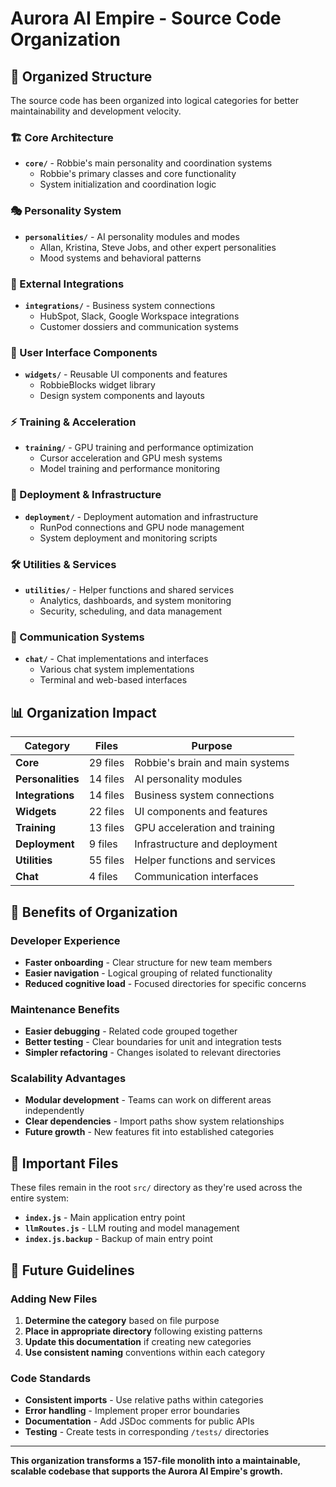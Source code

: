 # Aurora AI Empire - Source Code Organization

## 📁 **Organized Structure**

The source code has been organized into logical categories for better maintainability and development velocity.

### **🏗️ Core Architecture**
- **`core/`** - Robbie's main personality and coordination systems
  - Robbie's primary classes and core functionality
  - System initialization and coordination logic

### **🎭 Personality System**
- **`personalities/`** - AI personality modules and modes
  - Allan, Kristina, Steve Jobs, and other expert personalities
  - Mood systems and behavioral patterns

### **🔗 External Integrations**
- **`integrations/`** - Business system connections
  - HubSpot, Slack, Google Workspace integrations
  - Customer dossiers and communication systems

### **🎨 User Interface Components**
- **`widgets/`** - Reusable UI components and features
  - RobbieBlocks widget library
  - Design system components and layouts

### **⚡ Training & Acceleration**
- **`training/`** - GPU training and performance optimization
  - Cursor acceleration and GPU mesh systems
  - Model training and performance monitoring

### **🚀 Deployment & Infrastructure**
- **`deployment/`** - Deployment automation and infrastructure
  - RunPod connections and GPU node management
  - System deployment and monitoring scripts

### **🛠️ Utilities & Services**
- **`utilities/`** - Helper functions and shared services
  - Analytics, dashboards, and system monitoring
  - Security, scheduling, and data management

### **💬 Communication Systems**
- **`chat/`** - Chat implementations and interfaces
  - Various chat system implementations
  - Terminal and web-based interfaces

## 📊 **Organization Impact**

| Category | Files | Purpose |
|----------|-------|---------|
| **Core** | 29 files | Robbie's brain and main systems |
| **Personalities** | 14 files | AI personality modules |
| **Integrations** | 14 files | Business system connections |
| **Widgets** | 22 files | UI components and features |
| **Training** | 13 files | GPU acceleration and training |
| **Deployment** | 9 files | Infrastructure and deployment |
| **Utilities** | 55 files | Helper functions and services |
| **Chat** | 4 files | Communication interfaces |

## 🔄 **Benefits of Organization**

### **Developer Experience**
- **Faster onboarding** - Clear structure for new team members
- **Easier navigation** - Logical grouping of related functionality
- **Reduced cognitive load** - Focused directories for specific concerns

### **Maintenance Benefits**
- **Easier debugging** - Related code grouped together
- **Better testing** - Clear boundaries for unit and integration tests
- **Simpler refactoring** - Changes isolated to relevant directories

### **Scalability Advantages**
- **Modular development** - Teams can work on different areas independently
- **Clear dependencies** - Import paths show system relationships
- **Future growth** - New features fit into established categories

## 🚨 **Important Files**

These files remain in the root `src/` directory as they're used across the entire system:

- **`index.js`** - Main application entry point
- **`llmRoutes.js`** - LLM routing and model management
- **`index.js.backup`** - Backup of main entry point

## 📝 **Future Guidelines**

### **Adding New Files**
1. **Determine the category** based on file purpose
2. **Place in appropriate directory** following existing patterns
3. **Update this documentation** if creating new categories
4. **Use consistent naming** conventions within each category

### **Code Standards**
- **Consistent imports** - Use relative paths within categories
- **Error handling** - Implement proper error boundaries
- **Documentation** - Add JSDoc comments for public APIs
- **Testing** - Create tests in corresponding `/tests/` directories

---

**This organization transforms a 157-file monolith into a maintainable, scalable codebase that supports the Aurora AI Empire's growth.**
